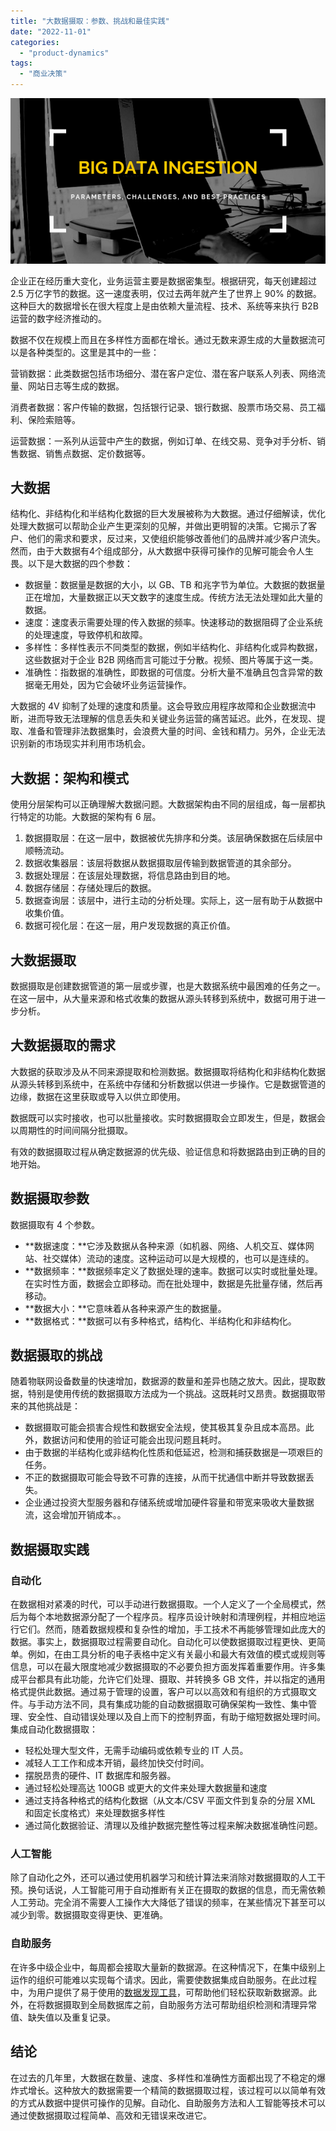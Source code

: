 ```yaml
---
title: "大数据摄取：参数、挑战和最佳实践"
date: "2022-11-01"
categories: 
  - "product-dynamics"
tags: 
  - "商业决策"
---
```


![blob.png](images/1667285860-blob-png.png)

企业正在经历重大变化，业务运营主要是数据密集型。根据研究，每天创建超过 2.5 万亿字节的数据。这一速度表明，仅过去两年就产生了世界上 90% 的数据。这种巨大的数据增长在很大程度上是由依赖大量流程、技术、系统等来执行 B2B 运营的数字经济推动的。

数据不仅在规模上而且在多样性方面都在增长。通过无数来源生成的大量数据流可以是各种类型的。这里是其中的一些：

营销数据：此类数据包括市场细分、潜在客户定位、潜在客户联系人列表、网络流量、网站日志等生成的数据。

消费者数据：客户传输的数据，包括银行记录、银行数据、股票市场交易、员工福利、保险索赔等。

运营数据：一系列从运营中产生的数据，例如订单、在线交易、竞争对手分析、销售数据、销售点数据、定价数据等。

## 大数据

结构化、非结构化和半结构化数据的巨大发展被称为大数据。通过仔细解读，优化处理大数据可以帮助企业产生更深刻的见解，并做出更明智的决策。它揭示了客户、他们的需求和要求，反过来，又使组织能够改善他们的品牌并减少客户流失。然而，由于大数据有4个组成部分，从大数据中获得可操作的见解可能会令人生畏。以下是大数据的四个参数：

- 数据量：数据量是数据的大小，以 GB、TB 和兆字节为单位。大数据的数据量正在增加，大量数据正以天文数字的速度生成。传统方法无法处理如此大量的数据。
- 速度：速度表示需要处理的传入数据的频率。快速移动的数据阻碍了企业系统的处理速度，导致停机和故障。
- 多样性：多样性表示不同类型的数据，例如半结构化、非结构化或异构数据，这些数据对于企业 B2B 网络而言可能过于分散。视频、图片等属于这一类。
- 准确性：指数据的准确性，即数据的可信度。分析大量不准确且包含异常的数据毫无用处，因为它会破坏业务运营操作。

大数据的 4V 抑制了处理的速度和质量。这会导致应用程序故障和企业数据流中断，进而导致无法理解的信息丢失和关键业务运营的痛苦延迟。此外，在发现、提取、准备和管理非法数据集时，会浪费大量的时间、金钱和精力。另外，企业无法识别新的市场现实并利用市场机会。

## 大数据：架构和模式

使用分层架构可以正确理解大数据问题。大数据架构由不同的层组成，每一层都执行特定的功能。大数据的架构有 6 层。

1. 数据摄取层：在这一层中，数据被优先排序和分类。该层确保数据在后续层中顺畅流动。
2. 数据收集器层：该层将数据从数据摄取层传输到数据管道的其余部分。
3. 数据处理层：在该层处理数据，将信息路由到目的地。
4. 数据存储层：存储处理后的数据。
5. 数据查询层：该层中，进行主动的分析处理。实际上，这一层有助于从数据中收集价值。
6. 数据可视化层：在这一层，用户发现数据的真正价值。

## 大数据摄取

数据摄取是创建数据管道的第一层或步骤，也是大数据系统中最困难的任务之一。在这一层中，从大量来源和格式收集的数据从源头转移到系统中，数据可用于进一步分析。

## 大数据摄取的需求

大数据的获取涉及从不同来源提取和检测数据。数据摄取将结构化和非结构化数据从源头转移到系统中，在系统中存储和分析数据以供进一步操作。它是数据管道的边缘，数据在这里获取或导入以供立即使用。

数据既可以实时接收，也可以批量接收。实时数据摄取会立即发生，但是，数据会以周期性的时间间隔分批摄取。

有效的数据摄取过程从确定数据源的优先级、验证信息和将数据路由到正确的目的地开始。

## 数据摄取参数

数据摄取有 4 个参数。

- **数据速度：**它涉及数据从各种来源（如机器、网络、人机交互、媒体网站、社交媒体）流动的速度。这种运动可以是大规模的，也可以是连续的。
- **数据频率：**数据频率定义了数据处理的速率。数据可以实时或批量处理。在实时性方面，数据会立即移动。而在批处理中，数据是先批量存储，然后再移动。
- **数据大小：**它意味着从各种来源产生的数据量。
- **数据格式：**数据可以有多种格式，结构化、半结构化和非结构化。

## 数据摄取的挑战

随着物联网设备数量的快速增加，数据源的数量和差异也随之放大。因此，提取数据，特别是使用传统的数据摄取方法成为一个挑战。这既耗时又昂贵。数据摄取带来的其他挑战是：

- 数据摄取可能会损害合规性和数据安全法规，使其极其复杂且成本高昂。此外，数据访问和使用的验证可能会出现问题且耗时。
- 由于数据的半结构化或非结构化性质和低延迟，检测和捕获数据是一项艰巨的任务。
- 不正的数据摄取可能会导致不可靠的连接，从而干扰通信中断并导致数据丢失。
- 企业通过投资大型服务器和存储系统或增加硬件容量和带宽来吸收大量数据流，这会增加开销成本。。

## 数据摄取实践

### 自动化

在数据相对紧凑的时代，可以手动进行数据摄取。一个人定义了一个全局模式，然后为每个本地数据源分配了一个程序员。程序员设计映射和清理例程，并相应地运行它们。然而，随着数据规模和复杂性的增加，手工技术不再能够管理如此庞大的数据。事实上，数据摄取过程需要自动化。自动化可以使数据摄取过程更快、更简单。例如，在由工具分析的电子表格中定义有关最小和最大有效值的模式或规则等信息，可以在最大限度地减少数据摄取的不必要负担方面发挥着重要作用。许多集成平台都具有此功能，允许它们处理、摄取、并转换多 GB 文件，并以指定的通用格式提供此数据。通过易于管理的设置，客户可以以高效和有组织的方式摄取文件。与手动方法不同，具有集成功能的自动数据摄取可确保架构一致性、集中管理、安全性、自动错误处理以及自上而下的控制界面，有助于缩短数据处理时间。集成自动化数据摄取：

- 轻松处理大型文件，无需手动编码或依赖专业的 IT 人员。
- 减轻人工工作和成本开销，最终加快交付时间。
- 摆脱昂贵的硬件、IT 数据库和服务器。
- 通过轻松处理高达 100GB 或更大的文件来处理大数据量和速度
- 通过支持各种格式的结构化数据（从文本/CSV 平面文件到复杂的分层 XML 和固定长度格式）来处理数据多样性
- 通过简化数据验证、清理以及维护数据完整性等过程来解决数据准确性问题。

### 人工智能

除了自动化之外，还可以通过使用机器学习和统计算法来消除对数据摄取的人工干预。换句话说，人工智能可用于自动推断有关正在摄取的数据的信息，而无需依赖人工劳动。完全消不需要人工操作大大降低了错误的频率，在某些情况下甚至可以减少到零。数据摄取变得更快、更准确。

### 自助服务

在许多中级企业中，每周都会接取大量新的数据源。在这种情况下，在集中级别上运作的组织可能难以实现每个请求。因此，需要使数据集成自助服务。在此过程中，为用户提供了易于使用的[数据发现工具](https://www.datafocus.ai/infos/what-are-data-discovery-tools)，可帮助他们轻松获取新数据源。此外，在将数据摄取到全局数据库之前，自助服务方法可帮助组织检测和清理异常值、缺失值以及重复记录。

## 结论

在过去的几年里，大数据在数量、速度、多样性和准确性方面都出现了不稳定的爆炸式增长。这种放大的数据需要一个精简的数据摄取过程，该过程可以以简单有效的方式从数据中提供可操作的见解。自动化、自助服务方法和人工智能等技术可以通过使数据摄取过程简单、高效和无错误来改进它。
